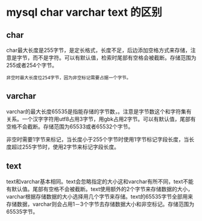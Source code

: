# mysql char varchar text 的区别



## char
char最大长度是255字节，是定长格式，长度不足，后边添加空格方式来存储，注意是字节，而不是字符。可以有默认值，检索时尾部有空格会被截断。存储范围为255或者254个字节。

    非空时最大长度位254字节，因为非空标记需要占据一个字节。

## varchar
varchar的最大长度65535是指能存储的字节数，。注意是字节数这个和字符集有关系。一个汉字字符用utf8占用3字节，用gbk占用2字节。可以有默认值，尾部有空格不会截断。存储范围为65533或者65532个字节。

非空时需要1字节来标记，当长度小于255个字节时使用1字节标记字段长度，当长度超过255字节时，使用2字节来标记字段长度。

## text
text和varchar基本相同。text会忽略指定的大小这和varchar有所不同，text不能有默认值。尾部有空格不会被截断。text使用额外的2个字节来存储数据的大小，varchar根据存储数据的大小选择用几个字节来存储。text的65535字节全部用来存储数据，varchar则会占用1－3个字节去存储数据大小和非空标记。存储范围为65535字节。
